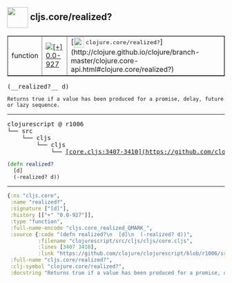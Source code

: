 ## <img width="48px" valign="middle" src="http://i.imgur.com/Hi20huC.png"> cljs.core/realized?

 <table border="1">
<tr>
<td>function</td>
<td><a href="https://github.com/cljsinfo/api-refs/tree/0.0-927"><img valign="middle" alt="[+] 0.0-927" src="https://img.shields.io/badge/+-0.0--927-lightgrey.svg"></a> </td>
<td>
[<img height="24px" valign="middle" src="http://i.imgur.com/1GjPKvB.png"> <samp>clojure.core/realized?</samp>](http://clojure.github.io/clojure/branch-master/clojure.core-api.html#clojure.core/realized?)
</td>
</tr>
</table>

 <samp>
(__realized?__ d)<br>
</samp>

```
Returns true if a value has been produced for a promise, delay, future or lazy sequence.
```

---

 <pre>
clojurescript @ r1006
└── src
    └── cljs
        └── cljs
            └── <ins>[core.cljs:3407-3410](https://github.com/clojure/clojurescript/blob/r1006/src/cljs/cljs/core.cljs#L3407-L3410)</ins>
</pre>

```clj
(defn realized?
  [d]
  (-realized? d))
```


---

```clj
{:ns "cljs.core",
 :name "realized?",
 :signature ["[d]"],
 :history [["+" "0.0-927"]],
 :type "function",
 :full-name-encode "cljs.core_realized_QMARK_",
 :source {:code "(defn realized?\n  [d]\n  (-realized? d))",
          :filename "clojurescript/src/cljs/cljs/core.cljs",
          :lines [3407 3410],
          :link "https://github.com/clojure/clojurescript/blob/r1006/src/cljs/cljs/core.cljs#L3407-L3410"},
 :full-name "cljs.core/realized?",
 :clj-symbol "clojure.core/realized?",
 :docstring "Returns true if a value has been produced for a promise, delay, future or lazy sequence."}

```
